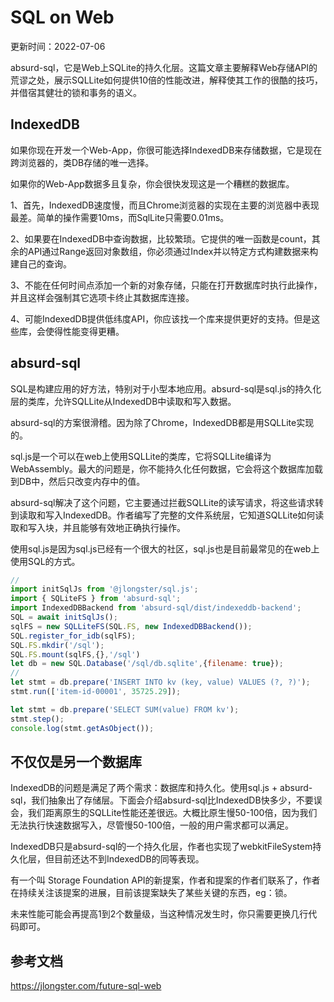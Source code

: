 # SQL on Web

更新时间：2022-07-06

absurd-sql，它是Web上SQLite的持久化层。这篇文章主要解释Web存储API的荒谬之处，展示SQLLite如何提供10倍的性能改进，解释使其工作的很酷的技巧，并借宿其健壮的锁和事务的语义。

## IndexedDB

如果你现在开发一个Web-App，你很可能选择IndexedDB来存储数据，它是现在跨浏览器的，类DB存储的唯一选择。

如果你的Web-App数据多且复杂，你会很快发现这是一个糟糕的数据库。

1、首先，IndexedDB速度慢，而且Chrome浏览器的实现在主要的浏览器中表现最差。简单的操作需要10ms，而SqlLite只需要0.01ms。

2、如果要在IndexedDB中查询数据，比较繁琐。它提供的唯一函数是count，其余的API通过Range返回对象数组，你必须通过Index并以特定方式构建数据来构建自己的查询。

3、不能在任何时间点添加一个新的对象存储，只能在打开数据库时执行此操作，并且这样会强制其它选项卡终止其数据库连接。

4、可能IndexedDB提供低纬度API，你应该找一个库来提供更好的支持。但是这些库，会使得性能变得更糟。


## absurd-sql

SQL是构建应用的好方法，特别对于小型本地应用。absurd-sql是sql.js的持久化层的类库，允许SQLLite从IndexedDB中读取和写入数据。

absurd-sql的方案很滑稽。因为除了Chrome，IndexedDB都是用SQLLite实现的。

sql.js是一个可以在web上使用SQLLite的类库，它将SQLLite编译为WebAssembly。最大的问题是，你不能持久化任何数据，它会将这个数据库加载到DB中，然后只改变内存中的值。

absurd-sql解决了这个问题，它主要通过拦截SQLLite的读写请求，将这些请求转到读取和写入IndexedDB。作者编写了完整的文件系统层，它知道SQLLite如何读取和写入块，并且能够有效地正确执行操作。

使用sql.js是因为sql.js已经有一个很大的社区，sql.js也是目前最常见的在web上使用SQL的方式。

```js
//
import initSqlJs from '@jlongster/sql.js';
import { SQLiteFS } from 'absurd-sql';
import IndexedDBBackend from 'absurd-sql/dist/indexeddb-backend';
SQL = await initSqlJs();
sqlFS = new SQLLiteFS(SQL.FS, new IndexedDBBackend());
SQL.register_for_idb(sqlFS);
SQL.FS.mkdir('/sql');
SQL.FS.mount(sqlFS,{},'/sql')
let db = new SQL.Database('/sql/db.sqlite',{filename: true});
//
let stmt = db.prepare('INSERT INTO kv (key, value) VALUES (?, ?)');
stmt.run(['item-id-00001', 35725.29]);

let stmt = db.prepare('SELECT SUM(value) FROM kv');
stmt.step();
console.log(stmt.getAsObject());
```

## 不仅仅是另一个数据库

IndexedDB的问题是满足了两个需求：数据库和持久化。使用sql.js + absurd-sql，我们抽象出了存储层。下面会介绍absurd-sql比IndexedDB快多少，不要误会，我们距离原生的SQLLite性能还差很远。大概比原生慢50-100倍，因为我们无法执行快速数据写入，尽管慢50-100倍，一般的用户需求都可以满足。

IndexedDB只是absurd-sql的一个持久化层，作者也实现了webkitFileSystem持久化层，但目前还达不到IndexedDB的同等表现。

有一个叫 Storage Foundation API的新提案，作者和提案的作者们联系了，作者在持续关注该提案的进展，目前该提案缺失了某些关键的东西，eg：锁。

未来性能可能会再提高1到2个数量级，当这种情况发生时，你只需要更换几行代码即可。



## 参考文档

https://jlongster.com/future-sql-web